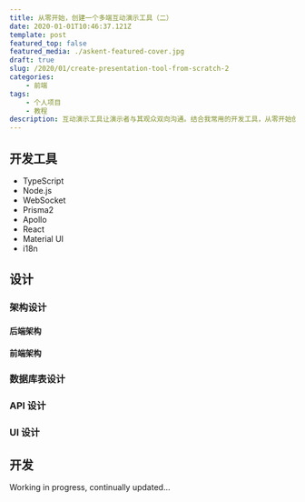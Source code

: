 ```yaml
---
title: 从零开始，创建一个多端互动演示工具（二）
date: 2020-01-01T10:46:37.121Z
template: post
featured_top: false
featured_media: ./askent-featured-cover.jpg
draft: true
slug: /2020/01/create-presentation-tool-from-scratch-2
categories: 
    - 前端
tags:
    - 个人项目
    - 教程
description: 互动演示工具让演示者与其观众双向沟通。结合我常用的开发工具，从零开始创建一个以“简洁、易用、安全”为标准的多端互动演示工具。
---
```


<!-- endExcerpt -->

## 开发工具
- TypeScript
- Node.js
- WebSocket
- Prisma2
- Apollo
- React
- Material UI
- i18n

## 设计

### 架构设计

#### 后端架构
#### 前端架构

### 数据库表设计
### API 设计
### UI 设计

## 开发

Working in progress, continually updated...
